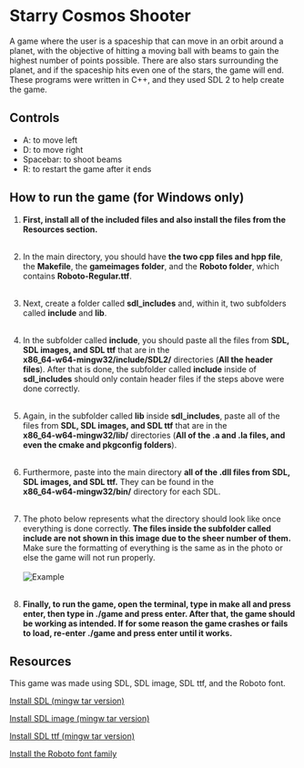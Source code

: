 # Starry Cosmos Shooter

A game where the user is a spaceship that can move in an orbit around a planet, with the objective of hitting a moving ball with beams to gain the highest number of points possible. 
There are also stars surrounding the planet, and if the spaceship hits even one of the stars, the game will end. These programs were written in C++, and they used SDL 2 to help create the game.


## Controls

- A:          to move left
- D:          to move right
- Spacebar:   to shoot beams
- R:          to restart the game after it ends


## How to run the game (for Windows only)

1. **First, install all of the included files and also install the files from the Resources section.** <br> <br>

2. In the main directory, you should have **the two cpp files and hpp file**, the **Makefile**, the **gameimages folder**,
   and the **Roboto folder**, which contains **Roboto-Regular.ttf**. <br> <br>
   
3. Next, create a folder called **sdl_includes** and, within it, two subfolders called **include** and **lib**. <br> <br>

4. In the subfolder called **include**, you should paste all the files from **SDL, SDL images, and SDL ttf** that are in the <br>
   **x86_64-w64-mingw32/include/SDL2/** directories (**All the header files**).
   After that is done, the subfolder called **include** inside of **sdl_includes** should only contain header files if the steps above were done correctly. <br> <br>
   
5. Again, in the subfolder called **lib** inside **sdl_includes**, paste all of the files from **SDL, SDL images, and SDL ttf** that are in the <br>
   **x86_64-w64-mingw32/lib/** directories
   (**All of the .a and .la files, and even the cmake and pkgconfig folders**). <br> <br>
   
6. Furthermore, paste into the main directory **all of the .dll files from SDL, SDL images, and SDL ttf.** They can be found in the <br>
   **x86_64-w64-mingw32/bin/** directory for each SDL. <br> <br>
   
7. The photo below represents what the directory should look like once everything is done correctly.
   **The files inside the subfolder called include are not shown in this image due to the sheer number of them.**
   Make sure the formatting of everything is the same as in the photo or else the game will not run properly. <br> <br>
   ![Example](https://github.com/AA-n-d-y/Personal-Projects/assets/138430862/3225ae34-8036-4693-bd72-b6884f90d12f) <br> <br>
   
8. **Finally, to run the game, open the terminal, type in make all and press enter, then type in ./game and press enter. After that, the game should be working as intended.
   If for some reason the game crashes or fails to load, re-enter ./game and press enter until it works.**


## Resources

This game was made using SDL, SDL image, SDL ttf, and the Roboto font. <br>

[Install SDL (mingw tar version)](https://github.com/libsdl-org/SDL/releases/tag/release-2.28.5) <br>

[Install SDL image (mingw tar version)](https://github.com/libsdl-org/SDL_image/releases) <br>

[Install SDL ttf (mingw tar version)](https://github.com/libsdl-org/SDL_ttf/releases) <br>

[Install the Roboto font family](https://fonts.google.com/specimen/Roboto)
